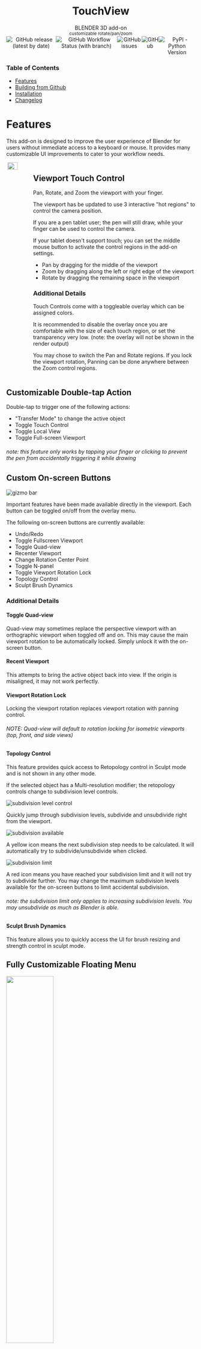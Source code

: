 <div align="center" style="display: flex; flex-direction: column; align-items: center; justify-content: center;">
  <h1>TouchView</h1>
  <div>BLENDER 3D add-on</div>
  <div><sup>customizable rotate/pan/zoom</sup></div>
  <div style="display: flex; flex-direction: row;">
    <img alt="GitHub release (latest by date)" src="https://img.shields.io/github/v/release/nendotools/touchview?style=flat-square">
    <img alt="GitHub Workflow Status (with branch)" src="https://img.shields.io/github/actions/workflow/status/nendotools/touchview/linting.yml?style=flat-square">
    <img alt="GitHub issues" src="https://img.shields.io/github/issues-raw/nendotools/touchview?style=flat-square">
    <img alt="GitHub" src="https://img.shields.io/github/license/nendotools/touchview?style=flat-square">
    <img alt="PyPI - Python Version" src="https://img.shields.io/pypi/pyversions/fake-bpy-module-latest?style=flat-square">
  </div>
</div>

### Table of Contents

- [Features](https://github.com/nendotools/touchview#features)
- [Building from Github](https://github.com/nendotools/touchview#building-from-github)
- [Installation](https://github.com/nendotools/touchview#installation)
- [Changelog](https://github.com/nendotools/touchview#changelog)

# Features

This add-on is designed to improve the user experience of Blender for users without immediate access to a keyboard or mouse. It provides many customizable UI improvements to cater to your workflow needs.

<div style="display:flex; flex-direction:row;">
<img align="right" src="/docs/simple_demo.gif" width="40%">
<div width="60%">
<h2>Viewport Touch Control</h2>

Pan, Rotate, and Zoom the viewport with your finger.

The viewport has be updated to use 3 interactive "hot regions" to control the camera position.

If you are a pen tablet user; the pen will still draw, while your finger can be used to control the camera.

If your tablet doesn't support touch; you can set the middle mouse button to activate the control regions in the add-on settings.

- Pan by dragging for the middle of the viewport
- Zoom by dragging along the left or right edge of the viewport
- Rotate by dragging the remaining space in the viewport

<h3>Additional Details</h3>

Touch Controls come with a toggleable overlay which can be assigned colors.

It is recommended to disable the overlay once you are comfortable with the size of each touch region, or set the transparency very low. (note: the overlay will not be shown in the render output)

You may chose to switch the Pan and Rotate regions. If you lock the viewport rotation, Panning can be done anywhere between the Zoom control regions.

</div>
</div>

## Customizable Double-tap Action

Double-tap to trigger one of the following actions:

- "Transfer Mode" to change the active object
- Toggle Touch Control
- Toggle Local View
- Toggle Full-screen Viewport

###### _note:_ this feature only works by tapping your finger or clicking to prevent the pen from accidentally triggering it while drawing

## Custom On-screen Buttons

![gizmo bar](/docs/gizmo_bar.png)

Important features have been made available directly in the viewport. Each button can be toggled on/off from the overlay menu.

The following on-screen buttons are currently available:

- Undo/Redo
- Toggle Fullscreen Viewport
- Toggle Quad-view
- Recenter Viewport
- Change Rotation Center Point
- Toggle N-panel
- Toggle Viewport Rotation Lock
- Topology Control
- Sculpt Brush Dynamics

### Additional Details

#### Toggle Quad-view

Quad-view may sometimes replace the perspective viewport with an orthographic viewport when toggled off and on. This may cause the main viewport rotation to be automatically locked. Simply unlock it with the on-screen button.

#### Recent Viewport

This attempts to bring the active object back into view. If the origin is misaligned, it may not work perfectly.

#### Viewport Rotation Lock

Locking the viewport rotation replaces viewport rotation with panning control.

###### _NOTE:_ Quad-view will default to rotation locking for isometric viewports (top, front, and side views)

#### Topology Control

This feature provides quick access to Retopology control in Sculpt mode and is not shown in any other mode.

If the selected object has a Multi-resolution modifier; the retopology controls change to subdivision level controls.

![subdivision level control](/docs/sub-div_level.png)

Quickly jump through subdivision levels, subdivide and unsubdivide right from the viewport.

![subdivision available](/docs/subdiv_available.png)

A yellow icon means the next subdivision step needs to be calculated. It will automatically try to subdivide/unsubdivide when clicked.

![subdivision limit](/docs/subdiv_limit.png)

A red icon means you have reached your subdivision limit and it will not try to subdivide further. You may change the maximum subdivision levels available for the on-screen buttons to limit accidental subdivision.

###### _note:_ the subdivision limit only applies to increasing subdivision levels. You may unsubdivide as much as Blender is able.

#### Sculpt Brush Dynamics

This feature allows you to quickly access the UI for brush resizing and strength control in sculpt mode.

## Fully Customizable Floating Menu

<img src="/docs/sample_menu.png" width="50%">

This button allows you to assign up to 8 commands, unique to each edit mode (object, sculpt, texture paint, weight paint, etc) and reposition it where ever you want, to best fit your workspace. If you don't need it, simply disable it in the settings menu.

# Feature Roadmap

If you have a suggestion for more features, please check if it's on this list before submitting a request on Github.

I'm continuing to look at features which could improve the experience of Blender without adding too much clutter to the UI.

Currently, I'm planning to add the following features:

> - better 3D gizmos for edit mode
> - control gizmo enum (flip through object gizmos in sculpt mode)

This list will change as I explore options and get more user feedback.

# Building from Github

Building the addon zip can be done by using the included `bundle.sh` script. Simply run:

```
./bundle.sh
```

It will output the files to include and generate a new ZIP file:

```
$ ./bundle.sh
  adding: touchview/ (stored 0%)
  adding: touchview/lib/ (stored 0%)
  adding: touchview/lib/Gizmos.py (deflated 77%)
  adding: touchview/lib/items.py (deflated 68%)
  adding: touchview/lib/Operators.py (deflated 80%)
  adding: touchview/lib/Overlay.py (deflated 73%)
  adding: touchview/lib/Panel.py (deflated 69%)
  adding: touchview/lib/touch_input.py (deflated 69%)
  adding: touchview/lib/__init__.py (deflated 70%)
  adding: touchview/Settings.py (deflated 76%)
  adding: touchview/__init__.py (deflated 51%)
```

The final ZIP can be found in:

```
./bin/touchview.zip
```

# Installation

In Blender, open `Edit` > `Preferences...`.

Navigate to the `Add-ons` tab.

Click `Install...` and navigate to the `touchview.zip` file.

Select it and click `Install Add-on`.

###### _note:_ You do not need to extract it, first. Simply install the ZIP, directly

# Changelog

<details open><summary><b>v4.0.0</b></summary><br>
Compatibility update for Blender 4.0

- `UPDATED` : replace bgl module refs with gpu module implementation
- `UPDATED` : Swap Control Regions fixed context override implementation
- `UPDATED` : early exit when dragging gizmo near edge of viewport to prevent negative overflow
- `REMOVED` : argument renaming to disregard unused args (currently breaking CI/CD)

</details>

<details open><summary><b>v2.12.0</b></summary><br>

- `UPDATED` : fixed bug with unindexed modes breaking gizmo menus
- `UPDATED` : updated resize and change strength for 2D views
- `UPDATED` : improved support for multi-mode devices

</details>

<details open><summary><b>v2.11.0</b></summary><br>

- `UPDATED` : added various GPENCIL modes to edit mode list
- `UPDATED` : updated viewport gizmo panel to support v3.6 changes

</details>

<details open><summary><b>v2.10.0</b></summary><br>

- `ADDED` : lazy camera control toggle in sculpt mode
- `UPDATED` : add support for Weylus (\*nix) sending 0.0 for pressure on touch events
- `UPDATED` : changed all new operator namespaces to `nendo` for easier identification
- `ADDED` : control mode icon when using signle-input mode
- `UPDATED` : control mode toggle and floating action button now use same sizing as gizmos
- `ADDED` : additional fine-tuning controls for gizmo spacing

</details>

<details open><summary><b>v2.9.0</b></summary><br>

- `UPDATED` : additional changes to gizmo spacing
- `UPDATED` : fixed bug preventing custom actions being assigned for radial menu

</details>

<details open><summary><b>v2.8.0</b></summary><br>

- `UPDATED` : fixed issues with menu bar spacing
- `REMOVED` : floating menu bar

</details>

<details open><summary><b>v2.7.1</b></summary><br>

- `UPDATED` : replaced region_full_area with window_fullscreen

</details>

<details open><summary><b>v2.7.0</b></summary><br>

- `ADDED` : relative remesh
- `UPDATED` : fixed error when disabling add-on

</details>

<details open><summary><b>v2.6.0</b></summary><br>

- `UPDATED` : code spec now based on flake8
- `UPDATED` : added alternative action for TransferMode when used in OBJECT mode
- `UPDATED` : fixed desktop scaling issue with radial gizmo menu
- `UPDATED` : fixed toggle touch gizmo and RC/DC action
- `UPDATED` : fixed error message when rotation locked and pan/rotate swapped

</details>

<details><summary><b>v2.5.0</b></summary><br>

- `ADDED` : Gizmo size control
- `UPDATED` : moved operators into folder

</details>

<details><summary><b>v2.4.0</b></summary><br>

- `UPDATED` : preferences access simplified with utility function
- `ADDED` : single-input mode now activates large floating toggle button

</details>

<details><summary><b>v2.3.0</b></summary><br>

- `ADDED` : Input Mode selection (for devices with only touch or pen support)

</details>

<details><summary><b>v2.2.0</b></summary><br>

- `ADDED` : Toggle control gizmo (translate, rotate, scale, none)
- `UPDATED` : Added Brush dynamics (from sculpt mode) to paint modes
  - <span style="font-size: 0.6em">NOTE: some paint/sculpt modes when in 2D/Draw canvas mode aren't yet hooked up to brush dynamics </span>

</details>

<details><summary><b>v2.1.0</b></summary><br>

- `ADDED` : Right Click Actions
- `UPDATED` : Preferences and N-Panel restructure

</details>

<details><summary><b>v2.0.0</b></summary><br>

- `UPDATED` : Gizmos-related code simplified and reorganized for easier management
- `ADDED` : floating gizmo bar and floating gizmo radial menu modes
- `ADDED` : customizable gizmo menu spacing
- `UPDATED` : viewport safe area calculation
- `UPDATED` : floating action menu to use same move/access functionality as floating radial menu
- `ADDED` : 8th custom action for floating action menu

</details>

<details><summary><b>v1.2.4</b></summary><br>

- `ADDED` : Toggle Double-tap action on/off

</details>

<details><summary><b>v1.2.3</b></summary><br>

- `ADDED` : Sculpt Brush Dynamics
- `UPDATED` : Viewport rotation in sculpt mode automatically sets pivot to mesh under touch point

</details>

<details><summary><b>v1.2.2</b></summary><br>

- `UPDATED` : Gizmo panel layout split

</details>

<details><summary><b>v1.2.1</b></summary><br>

- `REMOVED` : Middle Mouse keybind
- `REMOVED` : viewport rotation lock when using the Grease Pencil

</details>

<details><summary><b>v1.2.0</b></summary><br>

- `BREAKING`: This version requires previous version to be disabled before install
- `UPDATED` : Improved Pen detection and simplified key configs
- `ADDED` : Support for various 2D and 2D-like views (Image Editor, UV Editor, 2D Animation, Compositing, etc)

</details>

<details><summary><b>v1.1.2</b></summary><br>

- `ADDED` : Support for Node Editor

</details>

<details><summary><b>v1.1.1</b></summary><br>

- `ADDED` : minor fix to pen detection

</details>

<details><summary><b>v1.1.0</b></summary><br>

- `ADDED` : Independent toggle for entire gizmo bar
- `ADDED` : Customizable double-tap actions
- `ADDED` : Multi-resolution level limiter and gizmo status color

</details>

<details><summary><b>v1.0.1</b></summary><br>

- `ADDED` : Optional include for MIDDLEMOUSE when disabling/enabling touch controls
- `FIXED` : Preferences bug preventing toggle of floating Gizmo

</details>

<details><summary><b>v1.0.0</b></summary><br>

- `ADDED` : Toggle swap pan/rotate regions
- `ADDED` : Toggle floating menu button to N Panel
- `UPDATED` : Disabling touch controls no longer removes overlay (hot regions still work with custom keybinds and MIDDLEMOUSE)
- `UPDATED` : Disabling touch controls restores default LEFTMOUSE functionality

</details>

<details><summary><b>v0.9.6</b></summary><br>

- `ADDED` : undo/redo gizmo
- `ADDED` : overlay color selection
- `ADDED` : touch control toggle in settings
- `ADDED` : Alt+T to toggle touch controls
- `UPDATED` : N Panel now includes extra settings from addon menu
- `UPDATED` : Lock Rotation now addresses quadview data replication bug
- `UPDATED` : Limited floating gizmo to viewport area
- `UPDATED` : code cleanup and additional structure tweaks
- `REMOVED` : Gizmo Tooltips

</details>

<details><summary><b>v0.9.5</b></summary><br>

- `ADDED` : multires modifier support to gizmo bar (shows retopology tools when no modifier is present)
- `FIXED` : Gizmos now properly follow mode visibility rules
- `FIXED` : Double-tap selection now only runs in appropriate viewport modes

</details>

<details><summary><b>v0.9.4</b></summary><br>

- `ADDED` : Support for menus in floating gizmo
- `ADDED` : Mode-specific options for floating gizmo
- `UPDATED` : Dependence on active_object for mode detection
- `UPDATED` : Classes to follow Blender naming conventions
- `UPDATED` : Keymaps for touchview in all context
- `UPDATED` : Keymaps for context action assigned to pen

</details>

<details><summary><b>v0.9.3</b></summary><br>

- `ADDED` : Sculpt pivot mode gizmo
- `ADDED` : Customizable floating menu

</details>

<details><summary><b>v0.9.2</b></summary><br>

- `FIXED` : Issue delaying overlay viewport binding
- `FIXED` : Gizmo tools/panel overlap issue when "Region Overlap" enabled
- `REMOVED` : Viewport manager class
- `REMOVED` : Default keymap causing Move Operator to trigger when dragging over non-modal gizmos

</details>

<details><summary><b>v0.9.1</b></summary><br>

- `ADDED` : Tap for menu scroll

</details>

<details><summary><b>v0.9</b></summary><br>

- `ADDED` : N-Panel gizmo
- `UPDATED` : Code restructure
- `FIXED` : Dragging over gizmo moves selected object

</details>

<details><summary><b>v0.8</b></summary><br>

- `ADDED` : Gizmo to toggle fullscreen mode
- `UPDATED` : Settings to addon preferences to save across projects and scenes
- `FIXED` : Bugs impacting user experience
- `FIXED` : Doubletap now selects/activates tapped object instead of triggering fullscreen

</details>

<details><summary><b>v0.7</b></summary><br>

- `ADDED` : Gizmos for key features
- `ADDED` : Hide/show Gizmo and layout options
- `ADDED` : Locked viewport rotation for isometric viewports in quadview to address lock/unlock inconsistencies
- `FIXED` : Fullscreen Toggle no longer maximizes the window, only expands the View3D region

</details>

<details><summary><b>v0.6</b></summary><br>

- `UPDATED` : Scale of viewport overlay settings for more precision
- `FIXED` : Issues with determining locked state with quadviews

</details>

<details><summary><b>v0.5</b></summary><br>

- `ADDED` : Camera rotation lock in N-panel
- `FIXED` : Quad-view overlay compatibility
- `FIXED` : Rotation with panning when rotation is locked
- `FIXED` : Issue when locking view to Object or 3D Cursor

</details>

<details><summary><b>v0.4</b></summary><br>

- `ADDED` : Double-tap to toggle "focus" mode
- `ADDED` : Toggle Tools LEFT/RIGHT in UI

</details>

<details><summary><b>v0.3</b></summary><br>

- `FIXED` : Incorrect viewport calculation when N-panel is open
- `FIXED` : Refactored screen/area management code (additional major refactor needed)

</details>

<details><summary><b>v0.2</b></summary><br/>

- `FIXED` : Minor bug fixes and code cleanup

</details>

<details><summary><b>v0.1</b></summary><br>

- `ADDED` : Camera dolly on left and right of viewport
- `ADDED` : Camera pan from center of viewport
- `ADDED` : Camera rotate in any other area of viewport
- `ADDED` : Toggleable overlay to simplify resizing controls

</details>

# Issues

> Please [report any issues](https://github.com/nendotools/touchview/issues) you find and I'll do my best to address them.

> The add-on is free, but if it helps you, please consider [supporting me](https://nendo.gumroad.com/l/touchview).
